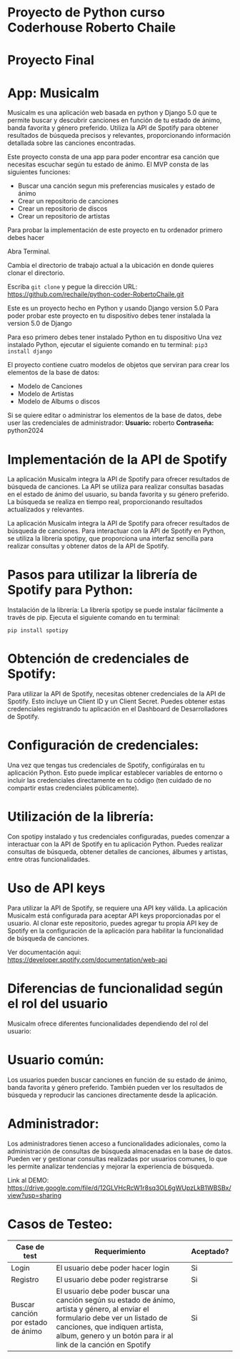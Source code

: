 # Proyecto de Python curso Coderhouse Roberto Chaile

# Proyecto Final

# App: Musicalm
Musicalm es una aplicación web basada en python y Django 5.0 que te permite buscar y descubrir canciones en función de tu estado de ánimo, banda favorita y género preferido. Utiliza la API de Spotify para obtener resultados de búsqueda precisos y relevantes, proporcionando información detallada sobre las canciones encontradas.

Este proyecto consta de una app para poder encontrar esa canción que necesitas escuchar según tu estado de ánimo.
El MVP consta de las siguientes funciones:
- Buscar una canción segun mis preferencias musicales y estado de ánimo
- Crear un repositorio de canciones
- Crear un repositorio de discos
- Crear un repositorio de artistas

Para probar la implementación de este proyecto en tu ordenador primero debes hacer

Abra Terminal.

Cambia el directorio de trabajo actual a la ubicación en donde quieres clonar el directorio.

Escriba ```git clone``` y pegue la dirección URL: https://github.com/rechaile/python-coder-RobertoChaile.git

Este es un proyecto hecho en Python y usando Django version 5.0
Para poder probar este proyecto en tu dispositivo debes tener instalada la version 5.0 de Django

Para eso primero debes tener instalado Python en tu dispositivo
Una vez instalado Python, ejecutar el siguiente comando en tu terminal:
```pip3 install django```

El proyecto contiene cuatro modelos de objetos que serviran para crear los elementos de la base de datos:
- Modelo de Canciones
- Modelo de Artistas
- Modelo de Albums o discos

Si se quiere editar o administrar los elementos de la base de datos, debe user las credenciales de administrador:
**Usuario:** roberto
**Contraseña:** python2024

# Implementación de la API de Spotify
La aplicación Musicalm integra la API de Spotify para ofrecer resultados de búsqueda de canciones. La API se utiliza para realizar consultas basadas en el estado de ánimo del usuario, su banda favorita y su género preferido. La búsqueda se realiza en tiempo real, proporcionando resultados actualizados y relevantes.

La aplicación Musicalm integra la API de Spotify para ofrecer resultados de búsqueda de canciones. Para interactuar con la API de Spotify en Python, se utiliza la librería spotipy, que proporciona una interfaz sencilla para realizar consultas y obtener datos de la API de Spotify.

# Pasos para utilizar la librería de Spotify para Python:
Instalación de la librería: La librería spotipy se puede instalar fácilmente a través de pip. Ejecuta el siguiente comando en tu terminal:

```pip install spotipy```

# Obtención de credenciales de Spotify: 
Para utilizar la API de Spotify, necesitas obtener credenciales de la API de Spotify. Esto incluye un Client ID y un Client Secret. Puedes obtener estas credenciales registrando tu aplicación en el Dashboard de Desarrolladores de Spotify.

# Configuración de credenciales: 
Una vez que tengas tus credenciales de Spotify, configúralas en tu aplicación Python. Esto puede implicar establecer variables de entorno o incluir las credenciales directamente en tu código (ten cuidado de no compartir estas credenciales públicamente).

# Utilización de la librería: 
Con spotipy instalado y tus credenciales configuradas, puedes comenzar a interactuar con la API de Spotify en tu aplicación Python. Puedes realizar consultas de búsqueda, obtener detalles de canciones, álbumes y artistas, entre otras funcionalidades.

# Uso de API keys
Para utilizar la API de Spotify, se requiere una API key válida. La aplicación Musicalm está configurada para aceptar API keys proporcionadas por el usuario. Al clonar este repositorio, puedes agregar tu propia API key de Spotify en la configuración de la aplicación para habilitar la funcionalidad de búsqueda de canciones.

Ver documentación aqui: https://developer.spotify.com/documentation/web-api

# Diferencias de funcionalidad según el rol del usuario
Musicalm ofrece diferentes funcionalidades dependiendo del rol del usuario:

# Usuario común: 
Los usuarios pueden buscar canciones en función de su estado de ánimo, banda favorita y género preferido. También pueden ver los resultados de búsqueda y reproducir las canciones directamente desde la aplicación.

# Administrador: 
Los administradores tienen acceso a funcionalidades adicionales, como la administración de consultas de búsqueda almacenadas en la base de datos. Pueden ver y gestionar consultas realizadas por usuarios comunes, lo que les permite analizar tendencias y mejorar la experiencia de búsqueda.

Link al DEMO: https://drive.google.com/file/d/12GLVHcRcW1r8sq3OL6gWUpzLkB1WBSBx/view?usp=sharing

# Casos de Testeo:

| Case de test | Requerimiento | Aceptado? | 
|--------------|---------------|-----------|
| Login        | El usuario debe poder hacer login | Si | 
| Registro     | El usuario debe poder registrarse | Si |
| Buscar canción por estado de ánimo | El usuario debe poder buscar una canción según su estado de ánimo, artista y género, al enviar el formulario debe ver un listado de canciones, que indiquen artista, album, genero y un botón para ir al link de la canción en Spotify | Si |
